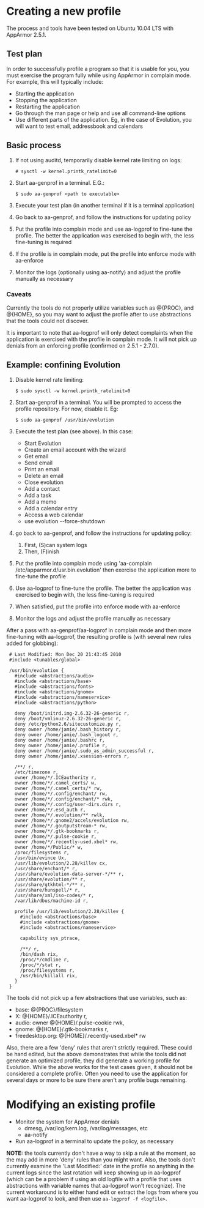 Creating a new profile
======================

The process and tools have been tested on Ubuntu 10.04 LTS with
AppArmor 2.5.1.

Test plan
---------

In order to successfully profile a program so that it is usable for
you, you must exercise the program fully while using AppArmor in
complain mode. For example, this will typically include:

-   Starting the application
-   Stopping the application
-   Restarting the application
-   Go through the man page or help and use all command-line options
-   Use different parts of the application. Eg, in the case of Evolution, you will want to test email, addressbook and calendars

Basic process
-------------

1.  If not using auditd, temporarily disable kernel rate limiting on logs:

    ```
    # sysctl -w kernel.printk_ratelimit=0
    ```

2.  Start aa-genprof in a terminal. E.G.:

    ```
    $ sudo aa-genprof <path to executable>
    ```

3.  Execute your test plan (in another terminal if it is a terminal application)
4.  Go back to aa-genprof, and follow the instructions for updating policy
5.  Put the profile into complain mode and use aa-logprof to fine-tune the profile. The better the application was exercised to begin with, the less fine-tuning is required
6.  If the profile is in complain mode, put the profile into enforce mode with aa-enforce
7.  Monitor the logs (optionally using aa-notify) and adjust the profile manually as necessary

### Caveats

Currently the tools do not properly utilize variables such as @{PROC},
and @{HOME}, so you may want to adjust the profile after to use
abstractions that the tools could not discover.

It is important to note that aa-logprof will only detect complaints
when the application is exercised with the profile in complain mode. It
will not pick up denials from an enforcing profile (confirmed on
2.5.1 - 2.7.0).

Example: confining Evolution
----------------------------

1.  Disable kernel rate limiting:

    ```
    $ sudo sysctl -w kernel.printk_ratelimit=0
    ```

2.  Start aa-genprof in a terminal. You will be prompted to access the profile repository. For now, disable it. Eg:

    ```
    $ sudo aa-genprof /usr/bin/evolution
    ```

3.  Execute the test plan (see above). In this case:
    -   Start Evolution
    -   Create an email account with the wizard
    -   Get email
    -   Send email
    -   Print an email
    -   Delete an email
    -   Close evolution
    -   Add a contact
    -   Add a task
    -   Add a memo
    -   Add a calendar entry
    -   Access a web calendar
    -   use evolution --force-shutdown
4.  go back to aa-genprof, and follow the instructions for updating policy:
    1.  First, (S)can system logs
    2.  Then, (F)inish
5.  Put the profile into complain mode using 'aa-complain /etc/apparmor.d/usr.bin.evolution' then exercise the application more to fine-tune the profile
6.  Use aa-logprof to fine-tune the profile. The better the application was exercised to begin with, the less fine-tuning is required
7.  When satisfied, put the profile into enforce mode with aa-enforce
8.  Monitor the logs and adjust the profile manually as necessary

After a pass with aa-genprof/aa-logprof in complain mode and then more fine-tuning with aa-logprof, the resulting profile is (with several new rules added for globbing):

```
 # Last Modified: Mon Dec 20 21:43:45 2010
 #include <tunables/global>

 /usr/bin/evolution {
   #include <abstractions/audio>
   #include <abstractions/base>
   #include <abstractions/fonts>
   #include <abstractions/gnome>
   #include <abstractions/nameservice>
   #include <abstractions/python>

   deny /boot/initrd.img-2.6.32-26-generic r,
   deny /boot/vmlinuz-2.6.32-26-generic r,
   deny /etc/python2.6/sitecustomize.py r,
   deny owner /home/jamie/.bash_history r,
   deny owner /home/jamie/.bash_logout r,
   deny owner /home/jamie/.bashrc r,
   deny owner /home/jamie/.profile r,
   deny owner /home/jamie/.sudo_as_admin_successful r,
   deny owner /home/jamie/.xsession-errors r,

   /**/ r,
   /etc/timezone r,
   owner /home/*/.ICEauthority r,
   owner /home/*/.camel_certs/ w,
   owner /home/*/.camel_certs/* rw,
   owner /home/*/.config/enchant/ rw,
   owner /home/*/.config/enchant/* rwk,
   owner /home/*/.config/user-dirs.dirs r,
   owner /home/*/.esd_auth r,
   owner /home/*/.evolution/** rwlk,
   owner /home/*/.gnome2/accels/evolution rw,
   owner /home/*/.goutputstream-* rw,
   owner /home/*/.gtk-bookmarks r,
   owner /home/*/.pulse-cookie r,
   owner /home/*/.recently-used.xbel* rw,
   owner /home/*/Public/* w,
   /proc/filesystems r,
   /usr/bin/evince Ux,
   /usr/lib/evolution/2.28/killev cx,
   /usr/share/enchant/* r,
   /usr/share/evolution-data-server-*/** r,
   /usr/share/evolution/** r,
   /usr/share/gtkhtml-*/** r,
   /usr/share/hunspell/* r,
   /usr/share/xml/iso-codes/* r,
   /var/lib/dbus/machine-id r,

   profile /usr/lib/evolution/2.28/killev {
     #include <abstractions/base>
     #include <abstractions/gnome>
     #include <abstractions/nameservice>

     capability sys_ptrace,

     /**/ r,
     /bin/dash rix,
     /proc/*/cmdline r,
     /proc/*/stat r,
     /proc/filesystems r,
     /usr/bin/killall rix,
   }
 }
```

The tools did not pick up a few abstractions that use variables, such as:

-   base: @{PROC}/filesystem
-   X: @{HOME}/.ICEauthority r,
-   audio: owner @{HOME}/.pulse-cookie rwk,
-   gnome: @{HOME}/.gtk-bookmarks r,
-   freedesktop.org: @{HOME}/.recently-used.xbel\* rw

Also, there are a few 'deny' rules that aren't strictly required. These
could be hand edited, but the above demonstrates that while the tools
did not generate an optimized profile, they did generate a working
profile for Evolution. While the above works for the test cases given,
it should not be considered a complete profile. Often you need to use
the application for several days or more to be sure there aren't any
profile bugs remaining.

Modifying an existing profile
=============================

-   Monitor the system for AppArmor denials
    -   dmesg, /var/log/kern.log, /var/log/messages, etc
    -   aa-notify
-   Run aa-logprof in a terminal to update the policy, as necessary

**NOTE:** the tools currently don't have a way to skip a rule at the
moment, so the may add in more 'deny' rules than you might want. Also,
the tools don't currently examine the 'Last Modified:' date in the
profile so anything in the current logs since the last rotation will
keep showing up in aa-logprof (which can be a problem if using an
old logfile with a profile that uses abstractions with variable names
that aa-logprof won't recognize). The current workaround is to either
hand edit or extract the logs from where you want aa-logprof to look,
and then use `aa-logprof -f <logfile>`.
